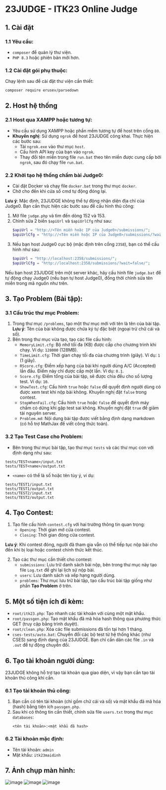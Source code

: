 # 23JUDGE - ITK23 Online Judge

## 1. Cài đặt
### 1.1 Yêu cầu:
- `composer` để quản lý thư viện.
- `PHP 8.3` hoặc phiên bản mới hơn.

### 1.2 Cài đặt gói phụ thuộc:
Chạy lệnh sau để cài đặt thư viện cần thiết:
```bash
composer require erusev/parsedown
```

## 2. Host hệ thống
### 2.1 Host qua XAMPP hoặc tương tự:
- Yêu cầu sử dụng XAMPP hoặc phần mềm tương tự để host trên cổng `80`.
- **Khuyến nghị**: Sử dụng `ngrok` để host 23JUDGE công khai. Thực hiện các bước sau:
  - Tải `ngrok.exe` vào thư mục `host`.
  - Cấu hình API key của bạn vào `ngrok`.
  - Thay đổi tên miền trong file `run.bat` theo tên miền được cung cấp bởi `ngrok`, sau đó chạy file `run.bat`.

### 2.2 Khởi tạo hệ thống chấm bài Judge0:
- Cài đặt Docker và chạy file `docker.bat` trong thư mục `docker`.
- Chờ cho đến khi cửa sổ cmd tự động đóng lại.

**Lưu ý**: Mặc định, 23JUDGE không thể tự động nhận diện địa chỉ của Judge0. Bạn cần thực hiện các bước sau để cấu hình thủ công:
1. Mở file `judge.php` và tìm đến dòng 152 và 153.
2. Chỉnh sửa 2 biến `$apiUrl` và `$apiUrlCfg` như sau:
   ```php
   $apiUrl = "http://<Tên miền hoặc IP của Judge0>/submissions/";
   $apiUrlCfg = "http://<Tên miền hoặc IP của Judge0>/submissions/?wait=false/";
   ```
3. Nếu bạn host Judge0 cục bộ (mặc định trên cổng `2358`), bạn có thể cấu hình như sau:
   ```php
   $apiUrl = "http://localhost:2358/submissions/";
   $apiUrlCfg = "http://localhost:2358/submissions/?wait=false/";
   ```

Nếu bạn host 23JUDGE trên một server khác, hãy cấu hình file `judge.bat` để tự động chạy Judge0 (nếu bạn tự host Judge0), đồng thời chỉnh sửa tên miền trong mã nguồn như trên.

## 3. Tạo Problem (Bài tập):
### 3.1 Cấu trúc thư mục Problem:
1. Trong thư mục `/problems`, tạo một thư mục mới với tên là tên của bài tập. **Lưu ý**: Tên của bài không được chứa ký tự đặc biệt (ngoại trừ chữ cái và số).
2. Bên trong thư mục vừa tạo, tạo các file cấu hình:
   - `MemoryLimit.cfg`: Bộ nhớ tối đa (KB) được cấp cho chương trình khi chạy. Ví dụ: `128000` (128MB).
   - `TimeLimit.cfg`: Thời gian chạy tối đa của chương trình (giây). Ví dụ: `1` (1 giây).
   - `RScore.cfg`: Điểm xếp hạng của bài khi người dùng A/C (Accepted) lần đầu. Điểm này chỉ được cấp một lần. Ví dụ: `0.1`.
   - `Score.cfg`: Điểm tổng của bài tập, sẽ được chia đều cho số lượng test. Ví dụ: `10`.
   - `ShowTest.cfg`: Cấu hình `true` hoặc `false` để quyết định người dùng có được xem test khi nộp bài không. Khuyến nghị đặt `false` trong contest.
   - `StopWhenFail.cfg`: Cấu hình `true` hoặc `false` để quyết định máy chấm có dừng khi gặp test sai không. Khuyến nghị đặt `true` để giảm tài nguyên server.
   - `Problem.md`: Nội dung bài tập được viết bằng định dạng markdown (có hỗ trợ MathJax để viết công thức toán).

### 3.2 Tạo Test Case cho Problem:
- Bên trong thư mục bài tập, tạo thư mục `tests` và các thư mục con với định dạng như sau:
```
tests/TEST<name>/input.txt
tests/TEST<name>/output.txt
```
- `<name>` có thể là số hoặc tên tùy ý, ví dụ:
```
tests/TEST1/input.txt
tests/TEST1/output.txt
tests/TEST2/input.txt
tests/TEST2/output.txt
```

## 4. Tạo Contest:
1. Tạo file cấu hình `contest.cfg` với hai trường thông tin quan trọng:
   - `Opening`: Thời gian mở cửa contest.
   - `Closing`: Thời gian đóng cửa contest.

**Lưu ý**: Khi contest đóng, người đã tham gia vẫn có thể tiếp tục nộp bài cho đến khi bị loại hoặc contest chính thức kết thúc.

2. Tạo các thư mục cần thiết cho contest:
   - `submissions`: Lưu trữ danh sách bài nộp, bên trong thư mục này tạo file `Log.txt` để ghi lại lịch sử nộp bài.
   - `users`: Lưu danh sách và xếp hạng người dùng.
   - `problems`: Thư mục lưu trữ bài tập, tạo cấu trúc bài tập giống như phần **Tạo Problem** ở trên.

## 5. Một số tiện ích đi kèm:
- `root/itk23.php`: Tạo nhanh các tài khoản với cùng một mật khẩu.
- `root/passgen.php`: Tạo mật khẩu đã mã hóa hash thông qua phương thức GET (truy cập bằng trình duyệt).
- `root/clean.php`: Xóa các file submissions đã tồn tại hơn 1 tháng.
- `cses-tests/auto.bat`: Chuyển đổi các bộ test từ hệ thống khác (như CSES) sang định dạng của 23JUDGE. Bạn chỉ cần dán các file `.in` và `.out` để tự động chuyển đổi.

## 6. Tạo tài khoản người dùng:
23JUDGE không hỗ trợ tạo tài khoản qua giao diện, vì vậy bạn cần tạo tài khoản thủ công khi cần.

### 6.1 Tạo tài khoản thủ công:
1. Bạn cần có tên tài khoản (chỉ gồm chữ cái và số) và mật khẩu đã mã hóa (hash) bằng tiện ích `passgen.php`.
2. Sau khi có thông tin cần thiết, chỉnh sửa file `users.txt` trong thư mục `databases`:
   ```
   <tên tài khoản>:<mật khẩu đã hash>
   ```

### 6.2 Tài khoản mặc định:
- Tên tài khoản: `admin`
- Mật khẩu: `itk23maidinh`

## 7. Ảnh chụp màn hình:
![image](https://github.com/user-attachments/assets/0257c678-0984-4c79-b1e3-ffb79d3d2e96)
![image](https://github.com/user-attachments/assets/5e4dc15b-ad45-4ffd-974c-305ff1025246)
![image](https://github.com/user-attachments/assets/06a97331-3a1f-462b-9b78-702bc0dc94a0)

